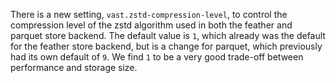 There is a new setting, `vast.zstd-compression-level`, to control the
compression level of the zstd algorithm used in both the feather and parquet
store backend. The default value is `1`, which already was the default for the
feather store backend, but is a change for parquet, which previously had its
own default of `9`. We find `1` to be a very good trade-off between performance
and storage size.
